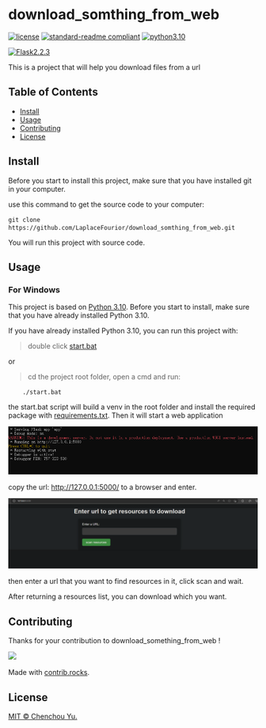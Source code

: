 # download_somthing_from_web

[![license](https://img.shields.io/badge/license-MIT-red)](LICENSE)
[![standard-readme compliant](https://img.shields.io/badge/readme%20style-standard-brightgreen.svg?style=flat-square)](https://github.com/RichardLitt/standard-readme)
[![python3.10](https://img.shields.io/badge/python-3.10-brightgreen)](https://www.python.org/downloads/release/python-3100/)

[![Flask2.2.3](https://img.shields.io/badge/flask-2.2.3-orange)](https://github.com/pallets/flask)

This is a project that will help you download files from a url

## Table of Contents
- [Install](#install)
- [Usage](#usage)
- [Contributing](#contributing)
- [License](#license)

## Install
Before you start to install this project, make sure that you have installed git in your computer.

use this command to get the source code to your computer:

```
git clone https://github.com/LaplaceFourior/download_somthing_from_web.git
```

You will run this project with source code.
## Usage

### For  Windows
This project is based on [Python 3.10](https://www.python.org/downloads/release/python-3100/). Before you start to install, make sure that you have already installed Python 3.10.

If you have already installed Python 3.10, you can run this project with:

>double click [start.bat](./start.bat)

or

>cd the project root folder, open a cmd and run: 
```
    ./start.bat
```
the start.bat script will build a venv in the root folder and install the required package with [requirements.txt](./requirements.txt).
Then it will start a web application 

<img src="./assets/start.png" />

copy the url: http://127.0.0.1:5000/ to a browser and enter.

<img src="./assets/running.png" />

then enter a url that you want to find resources in it, click scan and wait.

After returning a resources list, you can download which you want.

## Contributing
Thanks for your contribution to download_something_from_web !

<a href="https://github.com/LaplaceFourior/download_somthing_from_web/graphs/contributors">
  <img src="https://contrib.rocks/image?repo=LaplaceFourior/download_somthing_from_web" />
</a>

Made with [contrib.rocks](https://contrib.rocks).
## License

[MIT © Chenchou Yu.](LICENSE)
